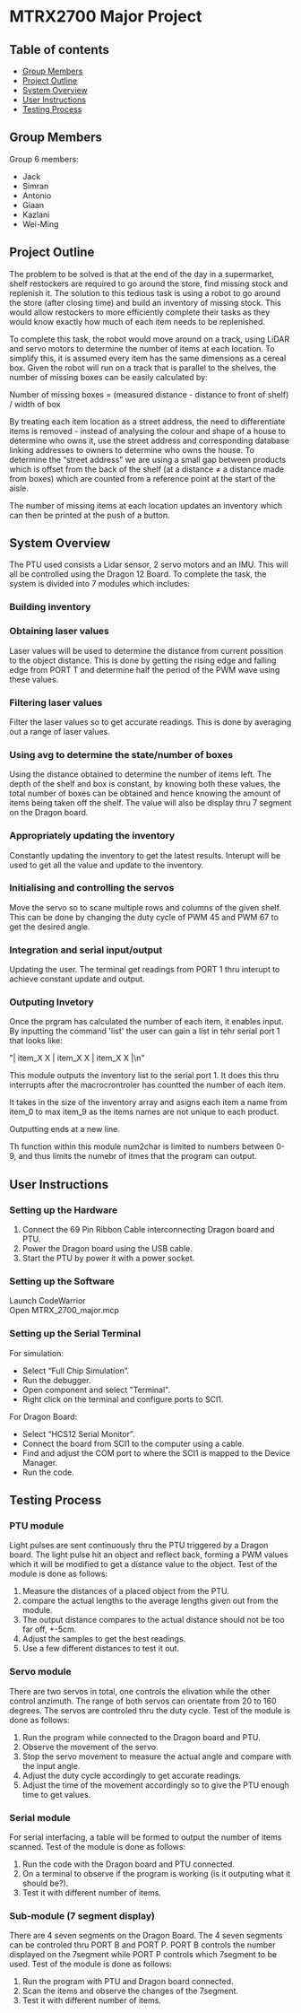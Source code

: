 # MTRX2700 Major Project

## Table of contents
- [Group Members](#group-members)
- [Project Outline](#project-outline)
- [System Overview](#system-overview)
- [User Instructions](#user-instructions)
- [Testing Process](#testing-process)



## Group Members
Group 6 members:  
- Jack
- Simran
- Antonio
- Giaan
- Kazlani
- Wei-Ming

## Project Outline
The problem to be solved is that at the end of the day in a supermarket, shelf restockers are required to go around the store, find missing stock and replenish it. The solution to this tedious task is using a robot to go around the store (after closing time) and build an inventory of missing stock. This would allow restockers to more efficiently complete their tasks as they would know exactly how much of each item needs to be replenished. 

To complete this task, the robot would move around on a track, using LiDAR and servo motors to determine the number of items at each location. To simplify this, it is assumed every item has the same dimensions as a cereal box. Given the robot will run on a track that is parallel to the shelves, the number of missing boxes can be easily calculated by:

Number of missing boxes = (measured distance - distance to front of shelf) / width of box

By treating each item location as a street address, the need to differentiate items is removed - instead of analysing the colour and shape of a house to determine who owns it, use the street address and corresponding database linking addresses to owners to determine who owns the house. To determine the “street address” we are using a small gap between products which is offset from the back of the shelf (at a distance ≠ a distance made from boxes) which are counted from a reference point at the start of the aisle. 

The number of missing items at each location updates an inventory which can then be printed at the push of a button.

## System Overview 
The PTU used consists a Lidar sensor, 2 servo motors and an IMU. This will all be controlled using the Dragon 12 Board. To complete the task, the system is divided into 7 modules which includes:
### Building inventory

###  Obtaining laser values

Laser values will be used to determine the distance from current possition to the object distance. This is done by getting the rising edge and falling edge from PORT T and determine half the period of the PWM wave using these values.

###  Filtering laser values

Filter the laser values so to get accurate readings. This is done by averaging out a range of laser values.

### Using avg to determine the state/number of boxes

Using the distance obtained to determine the number of items left. The depth of the shelf and box is constant, by knowing both these values, the total number of boxes can be obtained and hence knowing the amount of items being taken off the shelf. The value will also be display thru 7 segment on the Dragon board. 

### Appropriately updating the inventory

Constantly updating the inventory to get the latest results. Interupt will be used to get all the value and update to the inventory.

### Initialising and controlling the servos

Move the servo so to scane multiple rows and columns of the given shelf. This can be done by changing the duty cycle of PWM 45 and PWM 67 to get the desired angle.

### Integration and serial input/output 

Updating the user. The terminal get readings from PORT 1 thru interupt to achieve constant update and output. 

### Outputing Invetory
 
Once the prgram has calculated the number of each item, it enables input.
By inputting the command 'list' the user can gain a list in tehr serial port 1 that looks like:

"|  item_X    X  |  item_X    X  |  item_X    X  |\n"  

This module outputs the inventory list to the serial port 1. It does this thru interrupts after the macrocrontroler has countted the number of each item.

It takes in the size of the inventory array and asigns each item a name from item_0 to max item_9 as the items names are not unique to each product.

Outputting ends at a new line.

Th function within this module num2char is limited to numbers between 0-9, and thus limits the numebr of itmes that the program can output. 

## User Instructions 
 
### Setting up the Hardware 
1. Connect the 69 Pin Ribbon Cable interconnecting Dragon board and PTU.
2. Power the Dragon board using the USB cable. 
3. Start the PTU by power it with a power socket.   

### Setting up the Software 
Launch CodeWarrior   
Open MTRX_2700_major.mcp  

### Setting up the Serial Terminal  
For simulation:
- Select “Full Chip Simulation”. 
- Run the debugger. 
- Open component and select "Terminal".
- Right click on the terminal and configure ports to SCI1.

For Dragon Board:
- Select “HCS12 Serial Monitor”. 
- Connect the board from SCI1 to the computer using a cable.
- Find and adjust the COM port to where the SCI1 is mapped to the Device Manager. 
- Run the code.  

## Testing Process  
### PTU module 
Light pulses are sent continuously thru the PTU triggered by a Dragon board. The light pulse hit an object and reflect back, forming a PWM values which it will be modified to get a distance value to the object.
Test of the module is done as follows:
1. Measure the distances of a placed object from the PTU.
2. compare the actual lengths to the average lengths given out from the module.
3. The output distance compares to the actual distance should not be too far off, +-5cm.
4. Adjust the samples to get the best readings.
5. Use a few different distances to test it out. 

### Servo module 
There are two servos in total, one controls the elivation while the other control anzimuth. The range of both servos can orientate from 20 to 160 degrees. The servos are controled thru the duty cycle.
Test of the module is done as follows:
1. Run the program while connected to the Dragon board and PTU.
2. Observe the movement of the servo.
3. Stop the servo movement to measure the actual angle and compare with the input angle.
4. Adjust the duty cycle accordingly to get accurate readings.
5. Adjust the time of the movement accordingly so to give the PTU enough time to get values.

### Serial module 
For serial interfacing, a table will be formed to output the number of items scanned. 
Test of the module is done as follows:
1. Run the code with the Dragon board and PTU connected.
2. On a terminal to observe if the program is working (is it outputing what it should be?).
3. Test it with different number of items.

### Sub-module (7 segment display)
There are 4 seven segments on the Dragon Board. The 4 seven segments can be controled thru PORT B and PORT P. PORT B controls the number displayed on the 7segment while PORT P controls which 7segment to be used. 
Test of the module is done as follows:
1. Run the program with PTU and Dragon board connected.
2. Scan the items and observe the changes of the 7segment.
3. Test it with different number of items.

